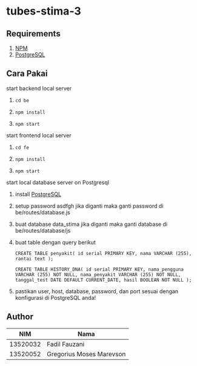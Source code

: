 # tubes-stima-3

## Requirements

1. [NPM](https://www.npmjs.com/package/npm)
2. [PostgreSQL](https://www.postgresql.org/download/)

## Cara Pakai

start backend local server

1. ```
   cd be
   ```
2. ```
   npm install
   ```
3. ```
   npm start
   ```

start frontend local server

1. ```
   cd fe
   ```
2. ```
   npm install
   ```
3. ```
   npm start
   ```

start local database server on Postgresql

1. install [PostgreSQL](https://www.postgresql.org/download/)
2. setup password asdfgh jika diganti maka ganti password di be/routes/database.js
3. buat database data_stima jika diganti maka ganti database di be/routes/database/js
4. buat table dengan query berikut

   `CREATE TABLE penyakit( id serial PRIMARY KEY, nama VARCHAR (255), rantai text ); `

   `CREATE TABLE HISTORY_DNA( id serial PRIMARY KEY, nama_pengguna VARCHAR (255) NOT NULL, nama_penyakit VARCHAR (255) NOT NULL, tanggal_test DATE DEFAULT CURRENT_DATE, hasil BOOLEAN NOT NULL );`

5. pastikan user, host, database, password, dan port sesuai dengan konfigurasi di PostgreSQL anda!

## Author

| NIM      | Nama                     |
| -------- | ------------------------ |
| 13520032 | Fadil Fauzani            |
| 13520052 | Gregorius Moses Marevson |
